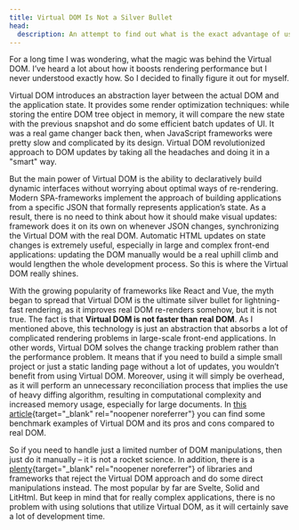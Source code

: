 ```yaml
---
title: Virtual DOM Is Not a Silver Bullet
head:
  description: An attempt to find out what is the exact advantage of using the Virtual DOM.
---
```

For a long time I was wondering, what the magic was behind the Virtual DOM. I’ve heard a lot about how it boosts rendering performance but I never understood exactly how. So I decided to finally figure it out for myself.

Virtual DOM introduces an abstraction layer between the actual DOM and the application state. It provides some render optimization techniques: while storing the entire DOM tree object in memory, it will compare the new state with the previous snapshot and do some efficient batch updates of UI. It was a real game changer back then, when JavaScript frameworks were pretty slow and complicated by its design. Virtual DOM revolutionized approach to DOM updates by taking all the headaches and doing it in a "smart" way.

But the main power of Virtual DOM is the ability to declaratively build dynamic interfaces without worrying about optimal ways of re-rendering. Modern SPA-frameworks implement the approach of building applications from a specific JSON that formally represents application’s state. As a result, there is no need to think about how it should make visual updates: framework does it on its own on whenever JSON changes, synchronizing the Virtual DOM with the real DOM. Automatic HTML updates on state changes is extremely useful, especially in large and complex front-end applications: updating the DOM manually would be a real uphill climb and would lengthen the whole development process. So this is where the Virtual DOM really shines.

With the growing popularity of frameworks like React and Vue, the myth began to spread that Virtual DOM is the ultimate silver bullet for lightning-fast rendering, as it improves real DOM re-renders somehow, but it is not true. The fact is that **Virtual DOM is not faster than real DOM**. As I mentioned above, this technology is just an abstraction that absorbs a lot of complicated rendering problems in large-scale front-end applications. In other words, Virtual DOM solves the change tracking problem rather than the performance problem. It means that if you need to build a simple small project or just a static landing page without a lot of updates, you wouldn’t benefit from using Virtual DOM. Moreover, using it will simply be overhead, as it will perform an unnecessary reconciliation process that implies the use of heavy diffing algorithm, resulting in computational complexity and increased memory usage, especially for large documents. In [this article](https://marian-caikovski.medium.com/react-virtual-dom-impact-on-rendering-performance-4847e45ec47e){target="\_blank" rel="noopener noreferrer"} you can find some benchmark examples of Virtual DOM and its pros and cons compared to real DOM.

So if you need to handle just a limited number of DOM manipulations, then just do it manually – it is not a rocket science. In addition, there is a [plenty](https://github.com/achou11/no-virtual-dom){target="\_blank" rel="noopener noreferrer"} of libraries and frameworks that reject the Virtual DOM approach and do some direct manipulations instead. The most popular by far are Svelte, Solid and LitHtml. But keep in mind that for really complex applications, there is no problem with using solutions that utilize Virtual DOM, as it will certainly save a lot of development time.